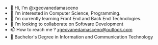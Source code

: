 - 👋 Hi, I’m @xgeovanedamasceno
- 👀 I’m interested in Computer Science, Programming.
- 🌱 I’m currently learning Front End and Back End Technologies.
- 💞️ I’m looking to collaborate on Software Development
- 📫 How to reach me ? xgeovanedamasceno@outlook.com
- :scroll: Bachelor's Degree in Information and Communication Technology

<!---
xgeovanedamasceno/xgeovanedamasceno is a ✨ special ✨ repository because its `README.md` (this file) appears on your GitHub profile.
You can click the Preview link to take a look at your changes.
--->




